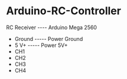 # Arduino-RC-Controller


RC Receiver   ----   Arduino Mega 2560
- Ground ----- Power Ground
- 5 V+  ----- Power 5V+ 
- CH1
- CH2
- CH3
- CH4
  
